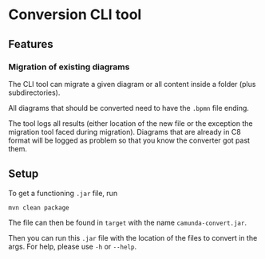 # Conversion CLI tool

## Features

### Migration of existing diagrams

The CLI tool can migrate a given diagram or all content inside a folder (plus subdirectories).

All diagrams that should be converted need to have the `.bpmn` file ending.

The tool logs all results (either location of the new file or the exception the migration tool faced during migration). Diagrams that are already in C8 format will be logged as problem so that you know the converter got past them.

## Setup

To get a functioning `.jar` file, run

```shell
mvn clean package
```

The file can then be found in `target` with the name `camunda-convert.jar`.

Then you can run this `.jar` file with the location of the files to convert in the args. For help, please use `-h` or `--help`.
